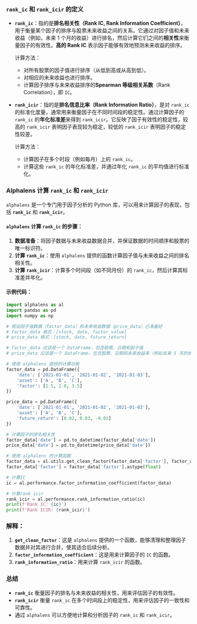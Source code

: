 ### `rank_ic` 和 `rank_icir` 的定义

-   **`rank_ic`**：指的是**排名相关性（Rank IC, Rank Information Coefficient）**，用于衡量某个因子的排序与股票未来收益之间的关系。它通过对因子值和未来收益（例如，未来 1 个月的收益）进行排名，然后计算它们之间的**相关性**来衡量因子的有效性。**高的 Rank IC** 表示因子能够有效地预测未来收益的排序。

    计算方法：

    -   对所有股票的因子值进行排序（从低到高或从高到低）。
    -   对相应的未来收益也进行排序。
    -   计算因子排序与未来收益排序的**Spearman 等级相关系数**（Rank Correlation），即 `IC`。

-   **`rank_icir`**：指的是**排名信息比率（Rank Information Ratio）**，是对 `rank_ic` 的标准化度量，通常用来衡量因子在不同时间段的稳定性。通过计算因子的 `rank_ic` 的**年化标准差**来得到 `rank_icir`。它反映了因子有效性的稳定性，较高的 `rank_icir` 表明因子表现较为稳定，较低的 `rank_icir` 表明因子的稳定性较差。

    计算方法：

    -   计算因子在多个时段（例如每月）上的 `rank_ic`。
    -   计算这些 `rank_ic` 的年化标准差，并通过年化 `rank_ic` 的平均值进行标准化。

### Alphalens 计算 `rank_ic` 和 `rank_icir`

`alphalens` 是一个专门用于因子分析的 Python 库，可以用来计算因子的表现，包括 **`rank_ic`** 和 **`rank_icir`**。

#### `alphalens` 计算 `rank_ic` 的步骤：

1.  **数据准备**：将因子数据与未来收益数据合并，并保证数据的时间顺序和股票的唯一标识符。
2.  **计算 `rank_ic`**：使用 `alphalens` 提供的函数计算因子值与未来收益之间的排名相关性。
3.  **计算 `rank_icir`**：计算多个时间段（如不同月份）的 `rank_ic`，然后计算其标准差并年化。

#### 示例代码：

```python
import alphalens as al
import pandas as pd
import numpy as np

# 假设因子值数据（factor_data）和未来收益数据（price_data）已准备好
# factor_data 格式：[stock, date, factor_value]
# price_data 格式：[stock, date, future_return]

# factor_data 应该是一个 DataFrame，包含股票、日期和因子值
# price_data 应该是一个 DataFrame，包含股票、日期和未来收益率（例如未来 5 天的收益）

# 使用 alphalens 提供的计算功能
factor_data = pd.DataFrame({
    'date': ['2021-01-01', '2021-01-02', '2021-01-03'],
    'asset': ['A', 'B', 'C'],
    'factor': [1.5, 2.0, 3.5]
})

price_data = pd.DataFrame({
    'date': ['2021-01-01', '2021-01-02', '2021-01-03'],
    'asset': ['A', 'B', 'C'],
    'future_return': [0.02, 0.03, -0.01]
})

# 计算因子的排名相关性
factor_data['date'] = pd.to_datetime(factor_data['date'])
price_data['date'] = pd.to_datetime(price_data['date'])

# 使用 alphalens 的计算函数
factor_data = al.utils.get_clean_factor(factor_data['factor'], factor_data, price_data)
factor_data['factor'] = factor_data['factor'].astype(float)

# 计算IC
ic = al.performance.factor_information_coefficient(factor_data)

# 计算rank_icir
rank_icir = al.performance.rank_information_ratio(ic)
print(f'Rank IC: {ic}')
print(f'Rank ICIR: {rank_icir}')
```

### 解释：

1.  **`get_clean_factor`**：这是 `alphalens` 提供的一个函数，能够清理和整理因子数据并对其进行合并，使其适合后续分析。
2.  **`factor_information_coefficient`**：这是用来计算因子的 `IC` 的函数。
3.  **`rank_information_ratio`**：用来计算 `rank_icir` 的函数。

### 总结

-   **`rank_ic`** 衡量因子的排名与未来收益的相关性，用来评估因子的有效性。
-   **`rank_icir`** 衡量 `rank_ic` 在多个时间段上的稳定性，用来评估因子的一致性和可靠性。
-   通过 `alphalens` 可以方便地计算和分析因子的 `rank_ic` 和 `rank_icir`。